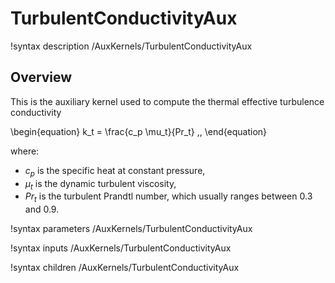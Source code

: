# TurbulentConductivityAux

!syntax description /AuxKernels/TurbulentConductivityAux

## Overview

This is the auxiliary kernel used to compute the thermal effective turbulence conductivity

\begin{equation}
k_t = \frac{c_p \mu_t}{Pr_t} \,,
\end{equation}

where:

- $c_p$ is the specific heat at constant pressure,
- $\mu_t$ is the dynamic turbulent viscosity,
- $Pr_t$ is the turbulent Prandtl number, which usually ranges between 0.3 and 0.9.

!syntax parameters /AuxKernels/TurbulentConductivityAux

!syntax inputs /AuxKernels/TurbulentConductivityAux

!syntax children /AuxKernels/TurbulentConductivityAux
